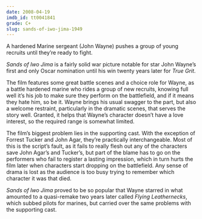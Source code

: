 ```yaml
---
date: 2008-04-19
imdb_id: tt0041841
grade: C+
slug: sands-of-iwo-jima-1949
---
```


A hardened Marine sergeant (John Wayne) pushes a group of young recruits until they’re ready to fight.

_Sands of Iwo Jima_ is a fairly solid war picture notable for star John Wayne’s first and only Oscar nomination until his win twenty years later for <span data-imdb-id="tt0065126">_True Grit_</span>.

The film features some great battle scenes and a choice role for Wayne, as a battle hardened marine who rides a group of new recruits, knowing full well it’s his job to make sure they perform on the battlefield, and if it means they hate him, so be it. Wayne brings his usual swagger to the part, but also a welcome restraint, particularly in the dramatic scenes, that serves the story well. Granted, it helps that Wayne’s character doesn’t have a love interest, so the required range is somewhat limited.

The film’s biggest problem lies in the supporting cast. With the exception of Forrest Tucker and John Agar, they’re practically interchangeable. Most of this is the script’s fault, as it fails to really flesh out any of the characters save John Agar’s and Tucker’s, but part of the blame has to go on the performers who fail to register a lasting impression, which in turn hurts the film later when characters start dropping on the battlefield. Any sense of drama is lost as the audience is too busy trying to remember which character it was that died.

_Sands of Iwo Jima_ proved to be so popular that Wayne starred in what amounted to a quasi-remake two years later called <span data-imdb-id="tt0043547">_Flying Leathernecks_</span>, which subbed pilots for marines, but carried over the same problems with the supporting cast.
